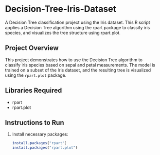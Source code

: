 # Decision-Tree-Iris-Dataset
A Decision Tree classification project using the Iris dataset. This R script applies a Decision Tree algorithm using the rpart package to classify iris species, and visualizes the tree structure using rpart.plot.

## Project Overview
This project demonstrates how to use the Decision Tree algorithm to classify iris species based on sepal and petal measurements. The model is trained on a subset of the Iris dataset, and the resulting tree is visualized using the `rpart.plot` package.

## Libraries Required
- rpart
- rpart.plot

## Instructions to Run
1. Install necessary packages:
   ```R
   install.packages("rpart")
   install.packages("rpart.plot")
